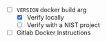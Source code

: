 - [ ] `VERSION` docker build arg
    - [x] Verify locally
    - [ ] Verify with a NIST project
- [ ] Gitlab Docker Instructions
